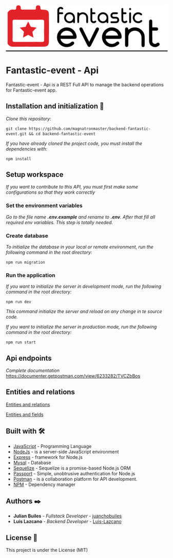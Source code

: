 ![alt text](https://github.com/magnatronmaster/frontend-fantastic-event/blob/master/src/assets/images/logo.png "logo")
# Fantastic-event - Api
Fantastic-event - Api is a REST Full API to manage the backend operations for Fantastic-event app.

## Installation and initialization 🔧
_Clone this repository:_
```
git clone https://github.com/magnatronmaster/backend-fantastic-event.git && cd backend-fantastic-event
```
_If you have already cloned the project code, you must install the dependencies with:_
```
npm install
```

## Setup workspace
_If you want to contribute to this API, you must first make some configurations so that they work correctly_

### Set the environment variables
_Go to the file name __.env.example__ and rename to __.env__. After that fill all required env variables. This step is totally needed._

### Create database
_To initialize the database in your local or remote environment, run the following command in the root directory:_
```
npm run migration
```

### Run the application
_If you want to initialize the server in development mode, run the following command in the root directory:_
```
npm run dev
```
_This command initialize the server and reload on any change in te source code._

_If you want to initialize the server in production mode, run the following command in the root directory:_
```
npm run start
```
## Api endpoints
_Complete documentation_
https://documenter.getpostman.com/view/6233282/TVCZbBos

## Entities and relations

[Entities and relations](https://drive.google.com/file/d/1xnMqe45us7-xSBs4OM2vWSwJfIZLQGqf/view?usp=sharing)

[Entities and fields](https://drive.google.com/file/d/1RvLGKdSZCWmE9zasNJ76j9FUte8qVLrK/view?usp=sharing)

## Built with 🛠️

- [JavaScript](https://www.javascript.com/) - Programming Language
- [NodeJs](https://https://nodejs.org/en//) - is a server-side JavaScript environment
- [Express](http://expressjs.com/) - framework for Node.js
- [Mysql](https://www.mysql.com/) - Database
- [Sequelize](https://sequelize.org/master/) - Sequelize is a promise-based Node.js ORM
- [Passport](http://www.passportjs.org/) - Simple, unobtrusive authentication for Node.js
- [Postman](https://www.postman.com/) - is a collaboration platform for API development.
- [NPM](https://www.npmjs.com/) - Dependency manager


## Authors ✒️
- **Julian Builes** - _Fullstack Developer_ - [juanchobuiles](https://github.com/juanchobuiles)
- **Luis Lazcano** - _Backend Developer_ - [Luis-Lazcano](https://github.com/Luis-Lazcano)

## License 📄

This project is under the License (MIT)
